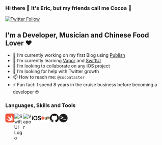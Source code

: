 ### Hi there 👋 It's Eric, but my friends call me Cocoa 🍫

[![Twitter Follow](https://img.shields.io/twitter/follow/cocoataster?color=1DA1F2&logo=twitter&style=for-the-badge)](https://twitter.com/intent/follow?original_referer=https%3A%2F%2Fgithub.com%2Fcocoataster&screen_name=cocoataster)

## I'm a Developer, Musician and Chinese Food Lover ❤️

- 🔭 I’m currently working on my first Blog using [Publish](https://github.com/JohnSundell/Publish)
- 🌱 I’m currently learning [Vapor](https://vapor.codes/) and [SwiftUI](https://www.hackingwithswift.com/100/swiftui)
- 👯 I’m looking to collaborate on any iOS project
- 🤔 I’m looking for help with Twitter growth
- 📫 How to reach me: `@cocoataster`
- ⚡ Fun fact: I spend 8 years in the cruise business before becoming a developer 🤓

### Languages, Skills and Tools

<img align="left" alt="Swift Logo" width="28px" src="https://raw.githubusercontent.com/github/explore/80688e429a7d4ef2fca1e82350fe8e3517d3494d/topics/swift/swift.png" />
<img align="left" alt="SwiftUI Logo" width="28px" src="https://developer.apple.com/assets/elements/icons/swiftui/swiftui-96x96.png" />
<img align="left" alt="Vapor" width="28px" src="https://vapor.codes/img/logo.7c12f228.png" />
<img align="left" alt="iOS" width="28px" src="https://raw.githubusercontent.com/github/explore/80688e429a7d4ef2fca1e82350fe8e3517d3494d/topics/ios/ios.png" />
<img align="left" alt="Git" width="28px" src="https://raw.githubusercontent.com/github/explore/80688e429a7d4ef2fca1e82350fe8e3517d3494d/topics/git/git.png" />
<img align="left" alt="GitHub" width="28px" src="https://raw.githubusercontent.com/github/explore/78df643247d429f6cc873026c0622819ad797942/topics/github/github.png" />
<img alt="Terminal" width="28px" src="https://raw.githubusercontent.com/github/explore/80688e429a7d4ef2fca1e82350fe8e3517d3494d/topics/terminal/terminal.png" />
